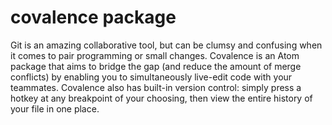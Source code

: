 # covalence package

Git is an amazing collaborative tool, but can be clumsy and confusing when it comes to pair programming or small changes. Covalence is an Atom package that aims to bridge the gap (and reduce the amount of merge conflicts) by enabling you to simultaneously live-edit code with your teammates. Covalence also has built-in version control: simply press a hotkey at any breakpoint of your choosing, then view the entire history of your file in one place.
